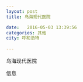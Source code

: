 ```yaml
--- 
layout: post 
title: 乌海现代医院

date:   2016-05-03 13:39:56 
categories: 其他  
city: 呼和浩特
  
--- 
```

   
乌海现代医院

信息

